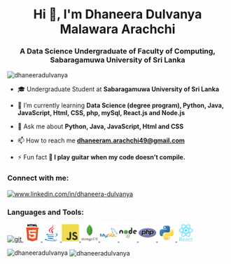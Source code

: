<h1 align="center">Hi 👋, I'm Dhaneera Dulvanya Malawara Arachchi</h1>
<h3 align="center">A Data Science Undergraduate of Faculty of Computing, Sabaragamuwa University of Sri Lanka</h3>

<p align="left"> <img src="https://komarev.com/ghpvc/?username=dhaneeradulvanya&label=Profile%20views&color=0e75b6&style=flat" alt="dhaneeradulvanya" /> </p>

- 🎓 Undergraduate Student at **Sabaragamuwa University of Sri Lanka**

- 🌱 I’m currently learning **Data Science (degree program), Python, Java, JavaScript, Html, CSS, php, mySql, React.js and Node.js**

- 💬 Ask me about **Python, Java, JavaScript, Html and CSS**

- 📫 How to reach me **dhaneeram.arachchi49@gmail.com**

- ⚡ Fun fact **🎸 I play guitar when my code doesn’t compile.**
  
<h3 align="left">Connect with me:</h3>
<p align="left">
<a href="https://linkedin.com/in/www.linkedin.com/in/dhaneera-dulvanya" target="blank"><img align="center" src="https://raw.githubusercontent.com/rahuldkjain/github-profile-readme-generator/master/src/images/icons/Social/linked-in-alt.svg" alt="www.linkedin.com/in/dhaneera-dulvanya" height="30" width="40" /></a>
</p>

<h3 align="left">Languages and Tools:</h3>
<p align="left"> <a href="https://git-scm.com/" target="_blank" rel="noreferrer"> <img src="https://www.vectorlogo.zone/logos/git-scm/git-scm-icon.svg" alt="git" width="40" height="40"/> </a> <a href="https://www.w3.org/html/" target="_blank" rel="noreferrer"> <img src="https://raw.githubusercontent.com/devicons/devicon/master/icons/html5/html5-original-wordmark.svg" alt="html5" width="40" height="40"/> </a> <a href="https://www.java.com" target="_blank" rel="noreferrer"> <img src="https://raw.githubusercontent.com/devicons/devicon/master/icons/java/java-original.svg" alt="java" width="40" height="40"/> </a> <a href="https://developer.mozilla.org/en-US/docs/Web/JavaScript" target="_blank" rel="noreferrer"> <img src="https://raw.githubusercontent.com/devicons/devicon/master/icons/javascript/javascript-original.svg" alt="javascript" width="40" height="40"/> </a> <a href="https://www.mongodb.com/" target="_blank" rel="noreferrer"> <img src="https://raw.githubusercontent.com/devicons/devicon/master/icons/mongodb/mongodb-original-wordmark.svg" alt="mongodb" width="40" height="40"/> </a> <a href="https://www.mysql.com/" target="_blank" rel="noreferrer"> <img src="https://raw.githubusercontent.com/devicons/devicon/master/icons/mysql/mysql-original-wordmark.svg" alt="mysql" width="40" height="40"/> </a> <a href="https://nodejs.org" target="_blank" rel="noreferrer"> <img src="https://raw.githubusercontent.com/devicons/devicon/master/icons/nodejs/nodejs-original-wordmark.svg" alt="nodejs" width="40" height="40"/> </a> <a href="https://www.php.net" target="_blank" rel="noreferrer"> <img src="https://raw.githubusercontent.com/devicons/devicon/master/icons/php/php-original.svg" alt="php" width="40" height="40"/> </a> <a href="https://www.python.org" target="_blank" rel="noreferrer"> <img src="https://raw.githubusercontent.com/devicons/devicon/master/icons/python/python-original.svg" alt="python" width="40" height="40"/> </a> <a href="https://reactjs.org/" target="_blank" rel="noreferrer"> <img src="https://raw.githubusercontent.com/devicons/devicon/master/icons/react/react-original-wordmark.svg" alt="react" width="40" height="40"/> </a> </p>

<p><img align="left" src="https://github-readme-stats.vercel.app/api/top-langs?username=dhaneeradulvanya&show_icons=true&locale=en&layout=compact" alt="dhaneeradulvanya" /></p>

<p>&nbsp;<img align="center" src="https://github-readme-stats.vercel.app/api?username=dhaneeradulvanya&show_icons=true&locale=en" alt="dhaneeradulvanya" /></p>


